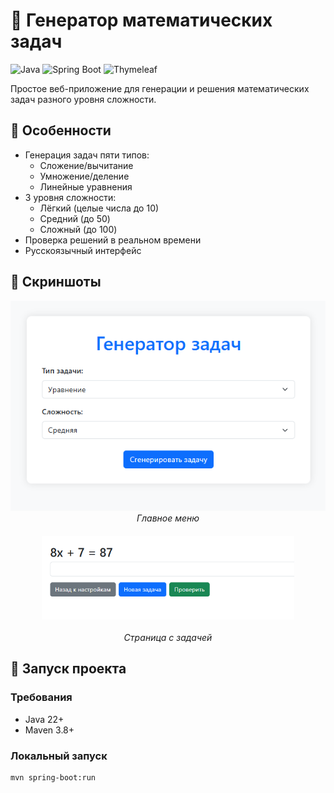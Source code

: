 # 🧮 Генератор математических задач

![Java](https://img.shields.io/badge/Java-22%2B-blue)
![Spring Boot](https://img.shields.io/badge/Spring_Boot-3.1-green)
![Thymeleaf](https://img.shields.io/badge/Thymeleaf-3.1-yellowgreen)

Простое веб-приложение для генерации и решения математических задач разного уровня сложности.

## 🌟 Особенности

- Генерация задач пяти типов:
  - Сложение/вычитание
  - Умножение/деление
  - Линейные уравнения
- 3 уровня сложности:
  - Лёгкий (целые числа до 10)
  - Средний (до 50)
  - Сложный (до 100)
- Проверка решений в реальном времени
- Русскоязычный интерфейс

## 📸 Скриншоты
<div align="center">
  <img src="screenshots/home.png" alt="Выбор задачи" width="600">
  <em>Главное меню</em>
  
  <img src="screenshots/problem.png" alt="Решение" style="width: 80%; display: block; margin: 20px auto;">
  <em>Страница с задачей</em>
</div>

## 🚀 Запуск проекта

### Требования
- Java 22+
- Maven 3.8+

### Локальный запуск
```bash
mvn spring-boot:run
```
